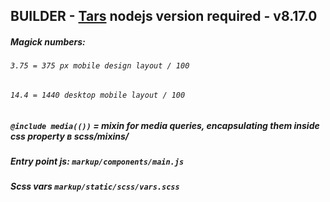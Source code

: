 ## BUILDER - <a href="https://github.com/tars/tars">Tars</a> nodejs version required - v8.17.0

##### Magick numbers:<br>
###### `3.75 = 375 px mobile design layout / 100`
###### `14.4 = 1440 desktop mobile layout / 100`
##### `@include media(())` = mixin for media queries, encapsulating them inside css property в scss/mixins/

##### Entry point js: `markup/components/main.js`
##### Scss vars _`markup/static/scss/vars.scss`_

